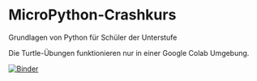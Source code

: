 # MicroPython-Crashkurs

Grundlagen von Python für Schüler der Unterstufe
 
Die Turtle-Übungen funktionieren nur in einer Google Colab Umgebung.

[![Binder](https://mybinder.org/badge_logo.svg)](https://mybinder.org/v2/gh/matheharry/MicroPython-Crashkurs/master)
